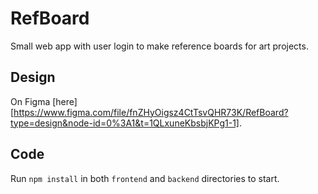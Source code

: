 # RefBoard
Small web app with user login to make reference boards for art projects.

## Design
On Figma [here][https://www.figma.com/file/fnZHyOigsz4CtTsvQHR73K/RefBoard?type=design&node-id=0%3A1&t=1QLxuneKbsbjKPg1-1].

## Code
Run `npm install` in both `frontend` and `backend` directories to start.
